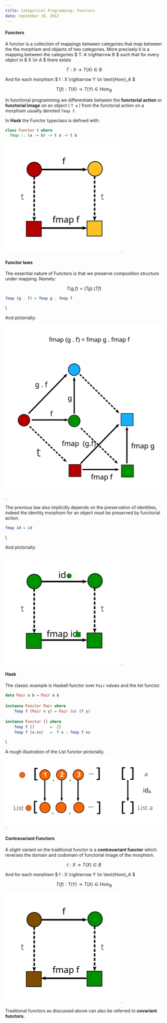 ```yaml
---
title: Categorical Programming: Functors
date: September 10, 2012
---
```


#### Functors

A functor is a collection of mappings between categories that map
between the the morphism and objects of two categories. More precisely
it is a mapping between the categories $ T: A \\rightarrow B $ such that
for every object in $ X \\in A $ there exists

$$
T: X \rightarrow T(X) \in B
$$

And for each morphism $ f : X \\rightarrow Y \\in \\text{Hom}_A $

$$
T(f): T(X) \rightarrow T(Y) \in \text{Hom}_B
$$

In functional programming we differentiate between the **functorial
action** or **functorial image** on an object ( ``` T a ``` ) from the
functorial action on a morphism usually denoted ``` fmap f ```.

In **Hask** the Functor typeclass is defined with:

```haskell
class Functor t where
  fmap :: (a -> b) -> t a -> t b
```

![Illustration](/images/functor.svg).

#### Functor laws

The essential nature of Functors is that we preserve composition
structure under mapping. Namely:

$$
T ( g . f ) = (T g) . (T f)
$$

```haskell
fmap (g . f) = fmap g . fmap f
```

\

And pictorially:

![Illustration](/images/functor_comp.svg).

The previous law also implicitly depends on the preservation of
identities, indeed the identity morphism for an object must be preserved
by functorial action.

```haskell
fmap id = id
```

\

And pictorially: 

![Illustration](/images/functor_id.svg).

#### Hask

The classic example is Haskell functor over ``Pair`` values and
the list functor.

```haskell
data Pair a b = Pair a b

instance Functor Pair where
    fmap f (Pair x y) = Pair (x) (f y)

instance Functor [] where
    fmap f []       =  []
    fmap f (x:xs)   =  f x : fmap f xs
```

\

A rough illustration of the List functor pictorially.

![Illustration](/images/fmap.svg).

#### Contravariant Functors

A slight variant on the traditional functor is a **contravariant
functor** which reverses the domain and codomain of functorial
image of the morphism.

$$
t: X \rightarrow T(X) \in B
$$

And for each morphism $ f : X \\rightarrow Y \\in \\text{Hom}_A $

$$
T(f): T(Y) \rightarrow T(X) \in \text{Hom}_B
$$

![Illustration](/images/confunctor.svg).

Traditional functors as discussed above can also be referred to
**covariant functors**.
